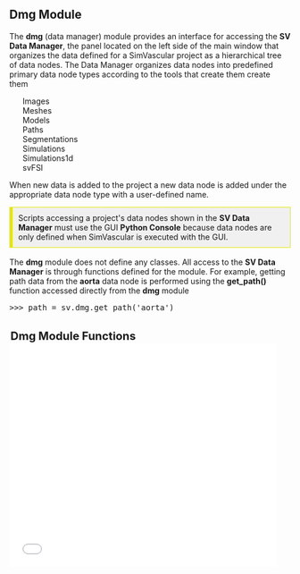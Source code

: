 ## Dmg Module

The <b>dmg</b> (data manager) module provides an interface for accessing the <b>SV Data Manager</b>,
the panel located on the left side of the main window that organizes the data defined for a SimVascular
project as a hierarchical tree of data nodes. The Data Manager organizes data nodes into predefined primary data
node types according to the tools that create them create them

<ul style="list-style-type:none;">
  <li> Images </li> 
  <li> Meshes </li> 
  <li> Models </li> 
  <li> Paths </li> 
  <li> Segmentations </li> 
  <li> Simulations </li> 
  <li> Simulations1d </li> 
  <li> svFSI </li> 
</ul>

When new data is added to the project a new data node is added under the appropriate data node type
with a user-defined name.

<div style="background-color: #F0F0F0; padding: 10px; border: 1px solid #e6e600; border-left: 6px solid #e6e600">
Scripts accessing a project's data nodes shown in the <b>SV Data Manager</b> must use the GUI <b>Python Console</b> 
because data nodes are only defined when SimVascular is executed with the GUI.
</div>

<br>
The <b>dmg</b> module does not define any classes. All access to the  <b>SV Data Manager</b> is through functions defined 
for the module. For example, getting path data from the <b>aorta</b> data node is performed using the <b>get_path()</b>
function accessed directly from the <b>dmg</b> module

<pre>
>>> path = sv.dmg.get_path('aorta')
</pre>

<br>
<div id="DmgFunctions" class="PythonClassDiv" >
<legend style="font-size:20px; text-align:left"> <b> Dmg Module Functions </b> </legend>
<iframe src="/documentation/python_interface/modules/docs/dmg_functions.html" style="background-color: #FFFFFF" frameborder="0" height="400" width="95%"> </iframe>
</div>

